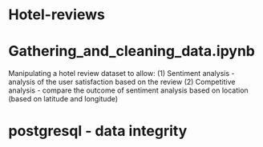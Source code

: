 # Hotel-reviews

# Gathering_and_cleaning_data.ipynb
Manipulating a hotel review dataset to allow:
(1) Sentiment analysis - analysis of the user satisfaction based on the review
(2) Competitive analysis - compare the outcome of sentiment analysis based on location (based on latitude and longitude)

# postgresql - data integrity
